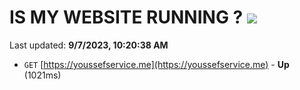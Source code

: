 # IS MY WEBSITE RUNNING ? [![](https://img.shields.io/static/v1?label=Sponsor&message=%E2%9D%A4&logo=GitHub&color=%23fe8e86)](https://github.com/sponsors/<username>)

Last updated: **9/7/2023, 10:20:38 AM**

- `GET` [https://youssefservice.me](https://youssefservice.me) - **Up** (1021ms)
